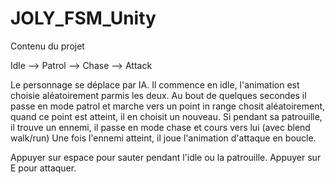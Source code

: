 # JOLY_FSM_Unity
 
Contenu du projet

Idle --> Patrol --> Chase --> Attack

Le personnage se déplace par IA.
Il commence en idle, l'animation est choisie aléatoirement parmis les deux.
Au bout de quelques secondes il passe en mode patrol et marche vers un point in range chosit aléatoirement,
quand ce point est atteint, il en choisit un nouveau.
Si pendant sa patrouille, il trouve un ennemi, il passe en mode chase et cours vers lui (avec blend walk/run)
Une fois l'ennemi atteint, il joue l'animation d'attaque en boucle.

Appuyer sur espace pour sauter pendant l'idle ou la patrouille.
Appuyer sur E pour attaquer.

